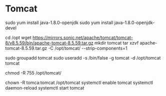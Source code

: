 # Tomcat
sudo yum install java-1.8.0-openjdk
sudo yum install java-1.8.0-openjdk-devel

cd /opt
wget https://mirrors.sonic.net/apache/tomcat/tomcat-8/v8.5.59/bin/apache-tomcat-8.5.59.tar.gz
mkdir tomcat
 tar xzvf apache-tomcat-8.5.59.tar.gz -C /opt/tomcat/ --strip-components=1
 
 sudo groupadd tomcat
 sudo useradd -s /bin/false -g tomcat -d /opt/tomcat tomcat
 
 chmod -R 755 /opt/tomcat/

 chown -R tomca:tomcat /opt/tomcat
 systemctl enable tomcat
 systemctl daemon-reload
 systemctl start tomcat
 
